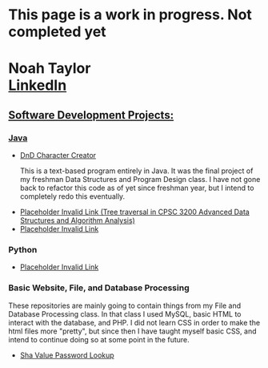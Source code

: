 <h1> This page is a work in progress. Not completed yet</h1>

<h1>Noah Taylor <br/><a href= "https://www.linkedin.com/in/noah-taylor-58b50020b/">LinkedIn</h1>

<h2> Software Development Projects:</h2>
  
  <h3>Java</h3>
    <ul>
      <li>
        <a href = "https://github.com/noahtay15/DnDCharacterCreator">DnD Character Creator</a>
        <p> This is a text-based program entirely in Java. It was the final project of my freshman Data Structures and Program Design class. I have not gone back to refactor this code as of yet since freshman year, but I intend to completely redo this eventually.</p>
      </li>
      <li>
        <a href = "">Placeholder Invalid Link (Tree traversal in CPSC 3200 Advanced Data Structures and Algorithm Analysis)</a>
      </li>
      <li>
        <a href = "">Placeholder Invalid Link</a>
      </li>
    </ul>
  <h3>Python</h3>
    <ul>
      <li>
        <a href = "">Placeholder Invalid Link</a>
      </li>
    </ul>
  <h3>Basic Website, File, and Database Processing</h3>
  <p>These repositories are mainly going to contain things from my File and Database Processing class. In that class I used MySQL, basic HTML to interact with the database, and PHP. I did not learn CSS in order to make the html files more "pretty", but since then I have taught myself basic CSS, and intend to continue doing so at some point in the future.</p>
    <ul>
      <li>
        <a href = "https://github.com/noahtay15/sha_lookupDB">Sha Value Password Lookup</a>
      </li>
    </ul>
<!--
